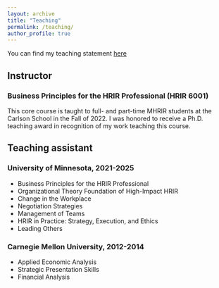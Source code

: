 ```yaml
---
layout: archive
title: "Teaching"
permalink: /teaching/
author_profile: true
---
```


You can find my teaching statement [here](https://drive.google.com/file/d/16pg9YT8ySuLDogEbu0NogtQcc1deUN9j/view?usp=sharing)

## Instructor

### Business Principles for the HRIR Professional (HRIR 6001)

This core course is taught to full- and part-time MHRIR students at the Carlson School in the Fall of 2022. I was honored to receive a Ph.D. teaching award in recognition of my work teaching this course.

## Teaching assistant
### University of Minnesota, 2021-2025
- Business Principles for the HRIR Professional
- Organizational Theory Foundation of High-Impact HRIR
- Change in the Workplace
- Negotiation Strategies
- Management of Teams
- HRIR in Practice: Strategy, Execution, and Ethics
- Leading Others

### Carnegie Mellon University, 2012-2014
- Applied Economic Analysis
- Strategic Presentation Skills
- Financial Analysis
